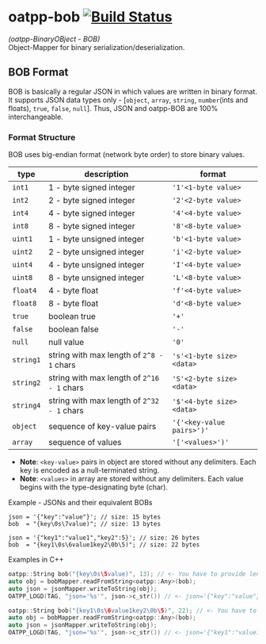 # oatpp-bob [![Build Status](https://dev.azure.com/lganzzzo/lganzzzo/_apis/build/status/oatpp.oatpp-bob?branchName=main)](https://dev.azure.com/lganzzzo/lganzzzo/_build/latest?definitionId=33&branchName=main)

*(oatpp-BinaryOBject - BOB)*  
Object-Mapper for binary serialization/deserialization.

## BOB Format

BOB is basically a regular JSON in which values are written in binary format.
It supports JSON data types only - [`object`, `array`, `string`, `number`(ints and floats), `true`, `false`, `null`].
Thus, JSON and oatpp-BOB are 100% interchangeable.

### Format Structure

BOB uses big-endian format (network byte order) to store binary values.

| type      | description                                | format                    |
|-----------|--------------------------------------------|---------------------------|
| `int1`    | 1 - byte signed integer                    | `'1'<1-byte value>`       |
| `int2`    | 2 - byte signed integer                    | `'2'<2-byte value>`       |
| `int4`    | 4 - byte signed integer                    | `'4'<4-byte value>`       |
| `int8`    | 8 - byte signed integer                    | `'8'<8-byte value>`       |                      
| `uint1`   | 1 - byte unsigned integer                  | `'b'<1-byte value>`       |
| `uint2`   | 2 - byte unsigned integer                  | `'i'<2-byte value>`       |
| `uint4`   | 4 - byte unsigned integer                  | `'I'<4-byte value>`       |
| `uint8`   | 8 - byte unsigned integer                  | `'L'<8-byte value>`       |
| `float4`  | 4 - byte float                             | `'f'<4-byte value>`       |
| `float8`  | 8 - byte float                             | `'d'<8-byte value>`       |
| `true`    | boolean true                               | `'+'`                     |
| `false`   | boolean false                              | `'-'`                     |
| `null`    | null value                                 | `'0'`                     |
| `string1` | string with max length of `2^8 - 1` chars  | `'s'<1-byte size><data>`  |
| `string2` | string with max length of `2^16 - 1` chars | `'S'<2-byte size><data>`  |
| `string4` | string with max length of `2^32 - 1` chars | `'$'<4-byte size><data>`  |
| `object`  | sequence of key-value pairs                | `'{'<key-value pairs>')'` |
| `array`   | sequence of values                         | `'['<values>')'`          |

- **Note**: `<key-value>` pairs in object are stored without any delimiters.
Each key is encoded as a null-terminated string.
- **Note**: `<values>` in array are stored without any delimiters. Each value begins with the type-designating byte (char).


Example - JSONs and their equivalent BOBs

```
json = '{"key":"value"}'; // size: 15 bytes
bob  = "{key\0s\7value)"; // size: 13 bytes 
```

```
json = '{"key1":"value1","key2":5}'; // size: 26 bytes 
bob  = "{key1\0s\6value1key2\0b\5)"; // size: 22 bytes 
```

Examples in C++

```cpp
oatpp::String bob("{key\0s\5value)", 13); // <- You have to provide length explicitly because of the '\0' char in the middle of string
auto obj = bobMapper.readFromString<oatpp::Any>(bob);
auto json = jsonMapper.writeToString(obj);
OATPP_LOGD(TAG, "json='%s'", json->c_str()) // <- json='{"key":"value"}'
```

```cpp
oatpp::String bob("{key1\0s\6value1key2\0b\5)", 22); // <- You have to provide length explicitly because of the '\0' char in the middle of string
auto obj = bobMapper.readFromString<oatpp::Any>(bob);
auto json = jsonMapper.writeToString(obj);
OATPP_LOGD(TAG, "json='%s'", json->c_str()) // <- json='{"key1":"value1","key2":5}'
```
